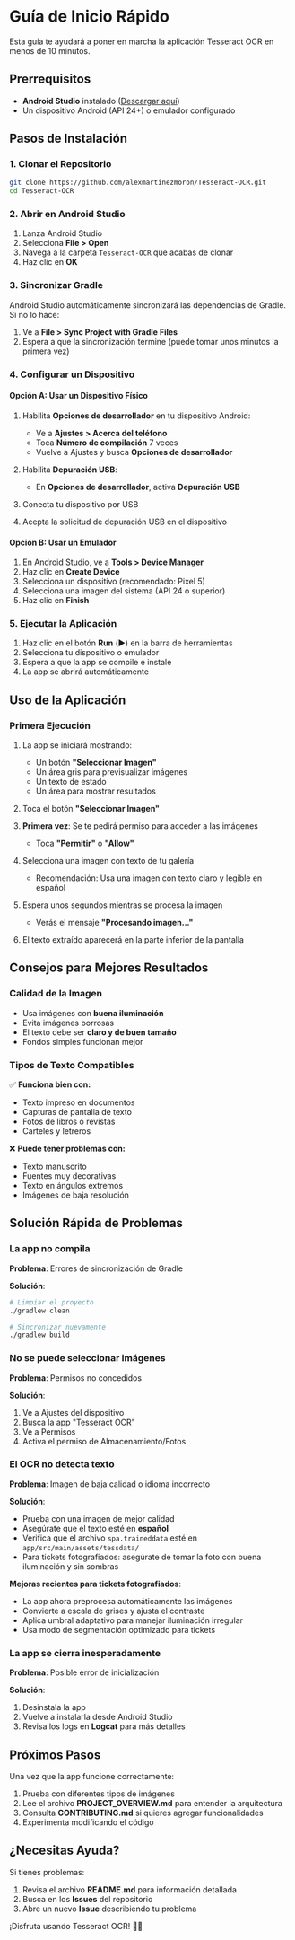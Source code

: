 # Guía de Inicio Rápido

Esta guía te ayudará a poner en marcha la aplicación Tesseract OCR en menos de 10 minutos.

## Prerrequisitos

- **Android Studio** instalado ([Descargar aquí](https://developer.android.com/studio))
- Un dispositivo Android (API 24+) o emulador configurado

## Pasos de Instalación

### 1. Clonar el Repositorio

```bash
git clone https://github.com/alexmartinezmoron/Tesseract-OCR.git
cd Tesseract-OCR
```

### 2. Abrir en Android Studio

1. Lanza Android Studio
2. Selecciona **File > Open**
3. Navega a la carpeta `Tesseract-OCR` que acabas de clonar
4. Haz clic en **OK**

### 3. Sincronizar Gradle

Android Studio automáticamente sincronizará las dependencias de Gradle. Si no lo hace:

1. Ve a **File > Sync Project with Gradle Files**
2. Espera a que la sincronización termine (puede tomar unos minutos la primera vez)

### 4. Configurar un Dispositivo

#### Opción A: Usar un Dispositivo Físico

1. Habilita **Opciones de desarrollador** en tu dispositivo Android:
   - Ve a **Ajustes > Acerca del teléfono**
   - Toca **Número de compilación** 7 veces
   - Vuelve a Ajustes y busca **Opciones de desarrollador**
   
2. Habilita **Depuración USB**:
   - En **Opciones de desarrollador**, activa **Depuración USB**
   
3. Conecta tu dispositivo por USB
4. Acepta la solicitud de depuración USB en el dispositivo

#### Opción B: Usar un Emulador

1. En Android Studio, ve a **Tools > Device Manager**
2. Haz clic en **Create Device**
3. Selecciona un dispositivo (recomendado: Pixel 5)
4. Selecciona una imagen del sistema (API 24 o superior)
5. Haz clic en **Finish**

### 5. Ejecutar la Aplicación

1. Haz clic en el botón **Run** (▶️) en la barra de herramientas
2. Selecciona tu dispositivo o emulador
3. Espera a que la app se compile e instale
4. La app se abrirá automáticamente

## Uso de la Aplicación

### Primera Ejecución

1. La app se iniciará mostrando:
   - Un botón **"Seleccionar Imagen"**
   - Un área gris para previsualizar imágenes
   - Un texto de estado
   - Un área para mostrar resultados

2. Toca el botón **"Seleccionar Imagen"**

3. **Primera vez**: Se te pedirá permiso para acceder a las imágenes
   - Toca **"Permitir"** o **"Allow"**

4. Selecciona una imagen con texto de tu galería
   - Recomendación: Usa una imagen con texto claro y legible en español

5. Espera unos segundos mientras se procesa la imagen
   - Verás el mensaje **"Procesando imagen…"**

6. El texto extraído aparecerá en la parte inferior de la pantalla

## Consejos para Mejores Resultados

### Calidad de la Imagen

- Usa imágenes con **buena iluminación**
- Evita imágenes borrosas
- El texto debe ser **claro y de buen tamaño**
- Fondos simples funcionan mejor

### Tipos de Texto Compatibles

✅ **Funciona bien con:**
- Texto impreso en documentos
- Capturas de pantalla de texto
- Fotos de libros o revistas
- Carteles y letreros

❌ **Puede tener problemas con:**
- Texto manuscrito
- Fuentes muy decorativas
- Texto en ángulos extremos
- Imágenes de baja resolución

## Solución Rápida de Problemas

### La app no compila

**Problema**: Errores de sincronización de Gradle

**Solución**:
```bash
# Limpiar el proyecto
./gradlew clean

# Sincronizar nuevamente
./gradlew build
```

### No se puede seleccionar imágenes

**Problema**: Permisos no concedidos

**Solución**:
1. Ve a Ajustes del dispositivo
2. Busca la app "Tesseract OCR"
3. Ve a Permisos
4. Activa el permiso de Almacenamiento/Fotos

### El OCR no detecta texto

**Problema**: Imagen de baja calidad o idioma incorrecto

**Solución**:
- Prueba con una imagen de mejor calidad
- Asegúrate que el texto esté en **español**
- Verifica que el archivo `spa.traineddata` esté en `app/src/main/assets/tessdata/`
- Para tickets fotografiados: asegúrate de tomar la foto con buena iluminación y sin sombras

**Mejoras recientes para tickets fotografiados**:
- La app ahora preprocesa automáticamente las imágenes
- Convierte a escala de grises y ajusta el contraste
- Aplica umbral adaptativo para manejar iluminación irregular
- Usa modo de segmentación optimizado para tickets

### La app se cierra inesperadamente

**Problema**: Posible error de inicialización

**Solución**:
1. Desinstala la app
2. Vuelve a instalarla desde Android Studio
3. Revisa los logs en **Logcat** para más detalles

## Próximos Pasos

Una vez que la app funcione correctamente:

1. Prueba con diferentes tipos de imágenes
2. Lee el archivo **PROJECT_OVERVIEW.md** para entender la arquitectura
3. Consulta **CONTRIBUTING.md** si quieres agregar funcionalidades
4. Experimenta modificando el código

## ¿Necesitas Ayuda?

Si tienes problemas:

1. Revisa el archivo **README.md** para información detallada
2. Busca en los **Issues** del repositorio
3. Abre un nuevo **Issue** describiendo tu problema

¡Disfruta usando Tesseract OCR! 📸📝
